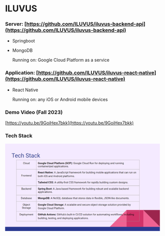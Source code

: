 # ILUVUS

### Server: [https://github.com/ILUVUS/iluvus-backend-api](https://github.com/ILUVUS/iluvus-backend-api)

- Springboot
- MongoDB

  Running on: Google Cloud Platform as a service

### Application: [https://github.com/ILUVUS/iluvus-react-native](https://github.com/ILUVUS/iluvus-react-native)

- React Native

  Running on: any iOS or Android mobile devices

### Demo Video (Fall 2023)

[https://youtu.be/9GoiHex7bkk](https://youtu.be/9GoiHex7bkk)

### Tech Stack

![image](https://github.com/ILUVUS/.github/blob/main/profile/img/tech_stack.png)


